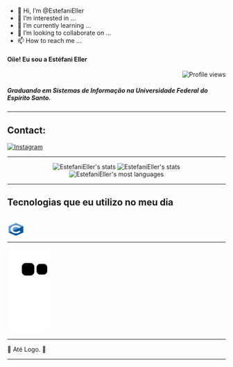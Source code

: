 - 👋 Hi, I’m @EstefaniEller
- 👀 I’m interested in ...
- 🌱 I’m currently learning ...
- 💞️ I’m looking to collaborate on ...
- 📫 How to reach me ...


#### Oiie! Eu sou a Estéfani Eller

<p align="right"> <img src="https://komarev.com/ghpvc/?username=euphlduque&color=yellow" alt="Profile views" /> </p>

##### Graduando em Sistemas de Informação na Universidade Federal do Espírito Santo.

* * * 

## Contact:

[![Instagram](https://img.shields.io/badge/Instagram-E4405F?style=for-the-badge&logo=instagram&logoColor=white)](https://www.instagram.com/estefani.eller/)

* * *

<div>
 <p align="center">
<img width="530em" src="https://github-readme-stats.vercel.app/api?username=euphduque&show_icons=true&include_all_commits=true&theme=dark&hide_border=true&count_private=true" alt="EstefaniEller's stats"/>
<img width="530em" src="https://github-readme-streak-stats.herokuapp.com/?user=euphduque&theme=dark&hide_border=true" alt="EstefaniEller's stats"/>
<img width="530em" src="https://github-readme-stats.vercel.app/api/top-langs/?username=euphduque&layout=compact&theme=dark&langs_count=10&hide_border=true&count_private=true" alt="EstefaniEller's most languages"/>
</p>
</div>
 
* * * 
## Tecnologias que eu utilizo no meu dia
<div style="display: inline_block"><br>
  <img align="center" alt="euphlduque-Csharp" height="30" width="40" src="https://github.com/devicons/devicon/blob/master/icons/c/c-original.svg">
</div>
  
* * *

<div>

  [![Snake animation](https://github.com/EstefaniEller/EstefaniEller/blob/output/github-contribution-grid-snake.svg)](https://github.com/euphduque)

</div>
 
* * * 

 👋 Até Logo. 👋

* * *
